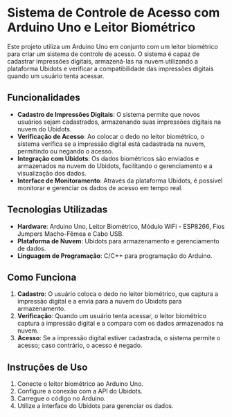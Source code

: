 # Sistema de Controle de Acesso com Arduino Uno e Leitor Biométrico

Este projeto utiliza um Arduino Uno em conjunto com um leitor biométrico para criar um sistema de controle de acesso. O sistema é capaz de cadastrar impressões digitais, armazená-las na nuvem utilizando a plataforma Ubidots e verificar a compatibilidade das impressões digitais quando um usuário tenta acessar.

## Funcionalidades

- **Cadastro de Impressões Digitais**: O sistema permite que novos usuários sejam cadastrados, armazenando suas impressões digitais na nuvem do Ubidots.
- **Verificação de Acesso**: Ao colocar o dedo no leitor biométrico, o sistema verifica se a impressão digital está cadastrada na nuvem, permitindo ou negando o acesso.
- **Integração com Ubidots**: Os dados biométricos são enviados e armazenados na nuvem do Ubidots, facilitando o gerenciamento e a visualização dos dados.
- **Interface de Monitoramento**: Através da plataforma Ubidots, é possível monitorar e gerenciar os dados de acesso em tempo real.

## Tecnologias Utilizadas

- **Hardware**: Arduino Uno, Leitor Biométrico, Módulo WiFi - ESP8266, Fios Jumpers Macho-Fêmea e Cabo USB.
- **Plataforma de Nuvem**: Ubidots para armazenamento e gerenciamento de dados.
- **Linguagem de Programação**: C/C++ para programação do Arduino.

## Como Funciona

1. **Cadastro**: O usuário coloca o dedo no leitor biométrico, que captura a impressão digital e a envia para a nuvem do Ubidots para armazenamento.
2. **Verificação**: Quando um usuário tenta acessar, o leitor biométrico captura a impressão digital e a compara com os dados armazenados na nuvem.
3. **Acesso**: Se a impressão digital estiver cadastrada, o sistema permite o acesso; caso contrário, o acesso é negado.

## Instruções de Uso

1. Conecte o leitor biométrico ao Arduino Uno.
2. Configure a conexão com a API do Ubidots.
3. Carregue o código no Arduino.
4. Utilize a interface do Ubidots para gerenciar os dados.
